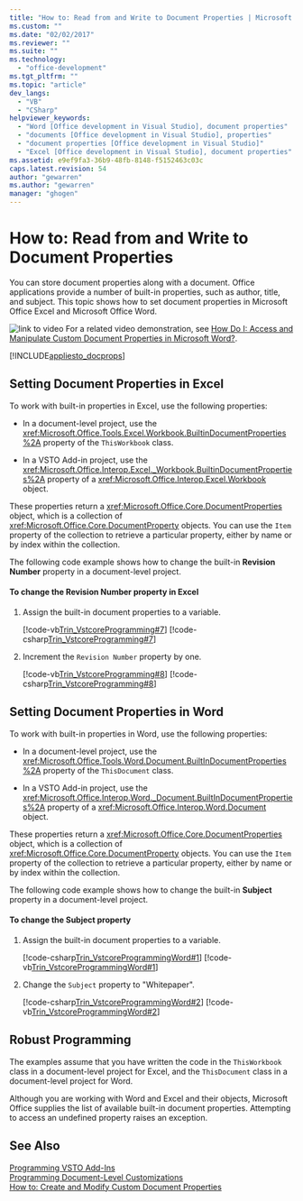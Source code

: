 ```yaml
---
title: "How to: Read from and Write to Document Properties | Microsoft Docs"
ms.custom: ""
ms.date: "02/02/2017"
ms.reviewer: ""
ms.suite: ""
ms.technology: 
  - "office-development"
ms.tgt_pltfrm: ""
ms.topic: "article"
dev_langs: 
  - "VB"
  - "CSharp"
helpviewer_keywords: 
  - "Word [Office development in Visual Studio], document properties"
  - "documents [Office development in Visual Studio], properties"
  - "document properties [Office development in Visual Studio]"
  - "Excel [Office development in Visual Studio], document properties"
ms.assetid: e9ef9fa3-36b9-48fb-8148-f5152463c03c
caps.latest.revision: 54
author: "gewarren"
ms.author: "gewarren"
manager: "ghogen"
---
```

# How to: Read from and Write to Document Properties
  You can store document properties along with a document. Office applications provide a number of built-in properties, such as author, title, and subject. This topic shows how to set document properties in Microsoft Office Excel and Microsoft Office Word.  
  
 ![link to video](../vsto/media/playvideo.gif "link to video") For a related video demonstration, see [How Do I: Access and Manipulate Custom Document Properties in Microsoft Word?](http://go.microsoft.com/fwlink/?LinkId=136772).  
  
 [!INCLUDE[appliesto_docprops](../vsto/includes/appliesto-docprops-md.md)]  
  
## Setting Document Properties in Excel  
 To work with built-in properties in Excel, use the following properties:  
  
-   In a document-level project, use the <xref:Microsoft.Office.Tools.Excel.Workbook.BuiltinDocumentProperties%2A> property of the `ThisWorkbook` class.  
  
-   In a VSTO Add-in project, use the <xref:Microsoft.Office.Interop.Excel._Workbook.BuiltinDocumentProperties%2A> property of a <xref:Microsoft.Office.Interop.Excel.Workbook> object.  
  
 These properties return a <xref:Microsoft.Office.Core.DocumentProperties> object, which is a collection of <xref:Microsoft.Office.Core.DocumentProperty> objects. You can use the `Item` property of the collection to retrieve a particular property, either by name or by index within the collection.  
  
 The following code example shows how to change the built-in **Revision Number** property in a document-level project.  
  
#### To change the Revision Number property in Excel  
  
1.  Assign the built-in document properties to a variable.  
  
     [!code-vb[Trin_VstcoreProgramming#7](../vsto/codesnippet/VisualBasic/Trin_VstcoreProgrammingExcelVB/ThisWorkbook.vb#7)]
     [!code-csharp[Trin_VstcoreProgramming#7](../vsto/codesnippet/CSharp/Trin_VstcoreProgrammingExcelCS/ThisWorkbook.cs#7)]  
  
2.  Increment the `Revision Number` property by one.  
  
     [!code-vb[Trin_VstcoreProgramming#8](../vsto/codesnippet/VisualBasic/Trin_VstcoreProgrammingExcelVB/ThisWorkbook.vb#8)]
     [!code-csharp[Trin_VstcoreProgramming#8](../vsto/codesnippet/CSharp/Trin_VstcoreProgrammingExcelCS/ThisWorkbook.cs#8)]  
  
## Setting Document Properties in Word  
 To work with built-in properties in Word, use the following properties:  
  
-   In a document-level project, use the <xref:Microsoft.Office.Tools.Word.Document.BuiltInDocumentProperties%2A> property of the `ThisDocument` class.  
  
-   In a VSTO Add-in project, use the <xref:Microsoft.Office.Interop.Word._Document.BuiltInDocumentProperties%2A> property of a <xref:Microsoft.Office.Interop.Word.Document> object.  
  
 These properties return a <xref:Microsoft.Office.Core.DocumentProperties> object, which is a collection of <xref:Microsoft.Office.Core.DocumentProperty> objects. You can use the `Item` property of the collection to retrieve a particular property, either by name or by index within the collection.  
  
 The following code example shows how to change the built-in **Subject** property in a document-level project.  
  
#### To change the Subject property  
  
1.  Assign the built-in document properties to a variable.  
  
     [!code-csharp[Trin_VstcoreProgrammingWord#1](../vsto/codesnippet/CSharp/Trin_VstcoreProgrammingWordCS/ThisDocument.cs#1)]
     [!code-vb[Trin_VstcoreProgrammingWord#1](../vsto/codesnippet/VisualBasic/Trin_VstcoreProgrammingWordVB/ThisDocument.vb#1)]  
  
2.  Change the `Subject` property to "Whitepaper".  
  
     [!code-csharp[Trin_VstcoreProgrammingWord#2](../vsto/codesnippet/CSharp/Trin_VstcoreProgrammingWordCS/ThisDocument.cs#2)]
     [!code-vb[Trin_VstcoreProgrammingWord#2](../vsto/codesnippet/VisualBasic/Trin_VstcoreProgrammingWordVB/ThisDocument.vb#2)]  
  
## Robust Programming  
 The examples assume that you have written the code in the `ThisWorkbook` class in a document-level project for Excel, and the `ThisDocument` class in a document-level project for Word.  
  
 Although you are working with Word and Excel and their objects, Microsoft Office supplies the list of available built-in document properties. Attempting to access an undefined property raises an exception.  
  
## See Also  
 [Programming VSTO Add-Ins](../vsto/programming-vsto-add-ins.md)   
 [Programming Document-Level Customizations](../vsto/programming-document-level-customizations.md)   
 [How to: Create and Modify Custom Document Properties](../vsto/how-to-create-and-modify-custom-document-properties.md)  
  
  